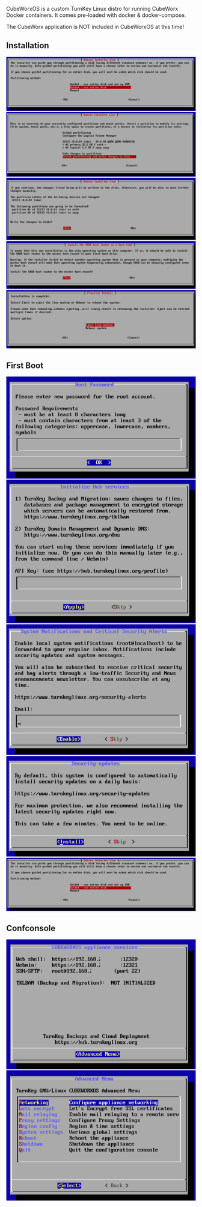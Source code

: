 CubeWorxOS is a custom TurnKey Linux distro for running CubeWorx Docker containers. It comes pre-loaded with docker & docker-compose.

The CubeWorx application is NOT included in CubeWorxOS at this time!

## Installation

![](docs/partitioning.png)
![](docs/write-disk.png)
![](docs/confirm-write-disk.png)
![](docs/install-grub.png)
![](docs/eject-reboot.png)

## First Boot

![](docs/first_boot_menu_password.png)
![](docs/first_boot_menu_tkblm.png)
![](docs/first_boot_menu_updates_email.png)
![](docs/first_boot_menu_updates_install.png)
![](docs/partitioning.png)

## Confconsole

![](docs/confconsole.png)
![](docs/confconsole_menu.png)
